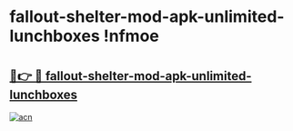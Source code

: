 # fallout-shelter-mod-apk-unlimited-lunchboxes !nfmoe

# <h2><a href="https://e5mnmw.esa.edu.pl?title=fallout-shelter-mod-apk-unlimited-lunchboxes&ref=nfmoe">🔗👉 🔴 fallout-shelter-mod-apk-unlimited-lunchboxes</a></h2>

[![acn](https://github.com/user-attachments/assets/0f9c940e-d8b0-45ae-aac7-cd30a18b3e1c)](https://e5mnmw.esa.edu.pl?title=fallout-shelter-mod-apk-unlimited-lunchboxes&ref=nfmoe)

